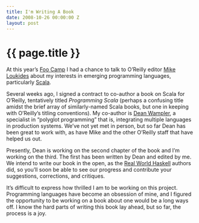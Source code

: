 ```yaml
---
title: I'm Writing A Book
date: 2008-10-26 00:00:00 Z
layout: post
---
```


{{ page.title }}
================

At this year’s [Foo Camp](http://en.wikipedia.org/wiki/Foo_Camp) I had a chance to talk to O’Reilly editor [Mike Loukides](http://www.oreillynet.com/pub/au/29) about my interests in emerging programming languages, particularly [Scala](http://www.scala-lang.org/).

Several weeks ago, I signed a contract to co-author a book on Scala for O’Reilly, tentatively titled *Programming Scala* (perhaps a confusing title amidst the brief array of similarly-named Scala books, but one in keeping with O’Reilly’s titling conventions). My co-author is [Dean Wampler](http://www.deanwampler.com/), a specialist in “polyglot programming” that is, integrating multiple languages in production systems. We’ve not yet met in person, but so far Dean has been great to work with, as have Mike and the other O’Reilly staff that have helped us out.

Presently, Dean is working on the second chapter of the book and I’m working on the third. The first has been written by Dean and edited by me. We intend to write our book in the open, as the [Real World Haskell](http://www.realworldhaskell.org/blog/) authors did, so you’ll soon be able to see our progress and contribute your suggestions, corrections, and critiques.

It’s difficult to express how thrilled I am to be working on this project. Programming languages have become an obsession of mine, and I figured the opportunity to be working on a book about one would be a long ways off. I know the hard parts of writing this book lay ahead, but so far, the process is a joy.

